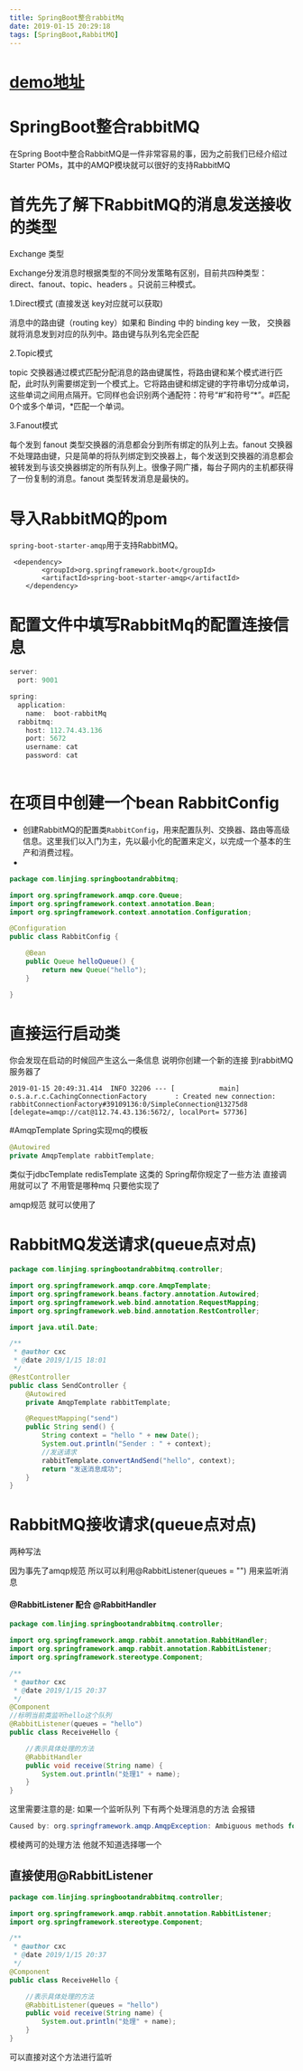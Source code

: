 ```yaml
---
title: SpringBoot整合rabbitMq
date: 2019-01-15 20:29:18
tags: [SpringBoot,RabbitMQ]
---
```


# [demo地址](https://github.com/AsummerCat/SpringBootAndRabbitMQ)

# SpringBoot整合rabbitMQ

在Spring Boot中整合RabbitMQ是一件非常容易的事，因为之前我们已经介绍过Starter POMs，其中的AMQP模块就可以很好的支持RabbitMQ

<!--more-->

# 首先先了解下RabbitMQ的消息发送接收的类型

Exchange 类型

Exchange分发消息时根据类型的不同分发策略有区别，目前共四种类型：direct、fanout、topic、headers 。只说前三种模式。

1.Direct模式 (直接发送  key对应就可以获取)

消息中的路由键（routing key）如果和 Binding 中的 binding key 一致， 交换器就将消息发到对应的队列中。路由键与队列名完全匹配

2.Topic模式

topic 交换器通过模式匹配分配消息的路由键属性，将路由键和某个模式进行匹配，此时队列需要绑定到一个模式上。它将路由键和绑定键的字符串切分成单词，这些单词之间用点隔开。它同样也会识别两个通配符：符号“#”和符号“*”。#匹配0个或多个单词，*匹配一个单词。

3.Fanout模式

每个发到 fanout 类型交换器的消息都会分到所有绑定的队列上去。fanout 交换器不处理路由键，只是简单的将队列绑定到交换器上，每个发送到交换器的消息都会被转发到与该交换器绑定的所有队列上。很像子网广播，每台子网内的主机都获得了一份复制的消息。fanout 类型转发消息是最快的。

# 导入RabbitMQ的pom

`spring-boot-starter-amqp`用于支持RabbitMQ。

```
 <dependency>
        <groupId>org.springframework.boot</groupId>
        <artifactId>spring-boot-starter-amqp</artifactId>
    </dependency>
```



# 配置文件中填写RabbitMq的配置连接信息

```java
server:
  port: 9001

spring:
  application:
    name:  boot-rabbitMq
  rabbitmq:
    host: 112.74.43.136
    port: 5672
    username: cat
    password: cat
    
```



# 在项目中创建一个bean  RabbitConfig

- 创建RabbitMQ的配置类`RabbitConfig`，用来配置队列、交换器、路由等高级信息。这里我们以入门为主，先以最小化的配置来定义，以完成一个基本的生产和消费过程。
- 

```java
package com.linjing.springbootandrabbitmq;

import org.springframework.amqp.core.Queue;
import org.springframework.context.annotation.Bean;
import org.springframework.context.annotation.Configuration;

@Configuration
public class RabbitConfig {

    @Bean
    public Queue helloQueue() {
        return new Queue("hello");
    }

}
```



# 直接运行启动类 

你会发现在启动的时候回产生这么一条信息 说明你创建一个新的连接 到rabbitMQ服务器了

```
2019-01-15 20:49:31.414  INFO 32206 --- [           main] o.s.a.r.c.CachingConnectionFactory       : Created new connection: rabbitConnectionFactory#39109136:0/SimpleConnection@13275d8 [delegate=amqp://cat@112.74.43.136:5672/, localPort= 57736]

```



#AmqpTemplate Spring实现mq的模板

```java
@Autowired
private AmqpTemplate rabbitTemplate;
```

类似于jdbcTemplate redisTemplate 这类的 Spring帮你规定了一些方法 直接调用就可以了 不用管是哪种mq 只要他实现了

amqp规范 就可以使用了

# RabbitMQ发送请求(queue点对点)

```java
package com.linjing.springbootandrabbitmq.controller;

import org.springframework.amqp.core.AmqpTemplate;
import org.springframework.beans.factory.annotation.Autowired;
import org.springframework.web.bind.annotation.RequestMapping;
import org.springframework.web.bind.annotation.RestController;

import java.util.Date;

/**
 * @author cxc
 * @date 2019/1/15 18:01
 */
@RestController
public class SendController {
    @Autowired
    private AmqpTemplate rabbitTemplate;

    @RequestMapping("send")
    public String send() {
        String context = "hello " + new Date();
        System.out.println("Sender : " + context);
        //发送请求
        rabbitTemplate.convertAndSend("hello", context);
        return "发送消息成功";
    }
}

```



# RabbitMQ接收请求(queue点对点)

两种写法

因为事先了amqp规范 所以可以利用@RabbitListener(queues = "") 用来监听消息 

#### @RabbitListener 配合 @RabbitHandler

```java
package com.linjing.springbootandrabbitmq.controller;

import org.springframework.amqp.rabbit.annotation.RabbitHandler;
import org.springframework.amqp.rabbit.annotation.RabbitListener;
import org.springframework.stereotype.Component;

/**
 * @author cxc
 * @date 2019/1/15 20:37
 */
@Component
//标明当前类监听hello这个队列
@RabbitListener(queues = "hello")
public class ReceiveHello {

    //表示具体处理的方法
    @RabbitHandler
    public void receive(String name) {
        System.out.println("处理1" + name);
    }
}

```

这里需要注意的是: 如果一个监听队列 下有两个处理消息的方法 会报错

```java
Caused by: org.springframework.amqp.AmqpException: Ambiguous methods for payload type: class java.lang.String: receive and receiv1e
```

模棱两可的处理方法 他就不知道选择哪一个

## 直接使用@RabbitListener

```java
package com.linjing.springbootandrabbitmq.controller;

import org.springframework.amqp.rabbit.annotation.RabbitListener;
import org.springframework.stereotype.Component;

/**
 * @author cxc
 * @date 2019/1/15 20:37
 */
@Component
public class ReceiveHello {

    //表示具体处理的方法
    @RabbitListener(queues = "hello")
    public void receive(String name) {
        System.out.println("处理" + name);
    }
}

```

可以直接对这个方法进行监听 